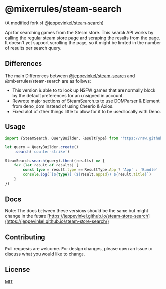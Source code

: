 # @mixerrules/steam-search
(A modified fork of [@jeppevinkel/steam-search](https://github.com/jeppevinkel/steam-store-search))

Api for searching games from the Steam store.
This search API works by calling the regular steam store page and scraping the results from the page. It doesn't yet support scrolling the page, so it might be limited in the number of results per search query.

## Differences
The main Differences between [@jeppevinkel/steam-search](https://github.com/jeppevinkel/steam-store-search) and [@mixerrules/steam-search](https://github.com/mixerrules/steam-store-search) are as follows:
- This version is able to to look up NSFW games that are normally block by the default preferences for an unsigned in account.
- Rewrote major sections of SteamSearch.ts to use DOMParser & Element from deno_dom instead of using Cheerio & Axios.
- Fixed alot of other things little to allow for it to be used locally with Deno.

## Usage
```typescript
import {SteamSearch, QueryBuilder, ResultType} from "https://raw.githubusercontent.com.com/mixerrules/steam-store-search/src/index.ts"

let query = QueryBuilder.create()
    .search('counter-strike')

SteamSearch.search(query).then((results) => {
    for (let result of results) {
        const type = result.type == ResultType.App ? 'App' : 'Bundle'
        console.log(`[${type}] (${result.appId}) ${result.title}`)
    }
})
```

## Docs
Note: The docs between these versions should be the same but might change in the future
[https://jeppevinkel.github.io/steam-store-search](https://jeppevinkel.github.io/steam-store-search/)

## Contributing
Pull requests are welcome. For design changes, please open an issue to discuss what you would like to change.

## License
[MIT]

[npm]: https://www.npmjs.com
[MIT]: https://opensource.org/licenses/MIT
